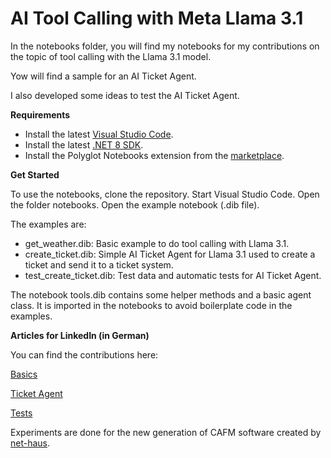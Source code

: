 # AI Tool Calling with Meta Llama 3.1

In the notebooks folder, you will find my notebooks for my contributions on the topic of tool calling with the Llama 3.1 model.

Yow will find a sample for an AI Ticket Agent.

I also developed some ideas to test the AI Ticket Agent.

**Requirements**

* Install the latest [Visual Studio Code](https://code.visualstudio.com/).
* Install the latest [.NET 8 SDK](https://dotnet.microsoft.com/en-us/download).
* Install the Polyglot Notebooks extension from the [marketplace](https://marketplace.visualstudio.com/items?itemName=ms-dotnettools.dotnet-interactive-vscode).

**Get Started**

To use the notebooks, clone the repository. Start Visual Studio Code. Open the folder notebooks.
Open the example notebook (.dib file).

The examples are:

* get_weather.dib: Basic example to do tool calling with Llama 3.1.
* create_ticket.dib: Simple AI Ticket Agent for Llama 3.1 used to create a ticket and send it to a ticket system.
* test_create_ticket.dib: Test data and automatic tests for AI Ticket Agent.

The notebook tools.dib contains some helper methods and a basic agent class. It is imported in the notebooks to avoid boilerplate code in the examples.

**Articles for LinkedIn (in German)**

You can find the contributions here:

[Basics](https://www.linkedin.com/pulse/funktionsaufrufe-mit-dem-llama-31-modell-andreas-wenzel-h2txc/?trackingId=4zky1ob2tbwO%2FiEurGsXhQ%3D%3D)

[Ticket Agent](https://www.linkedin.com/pulse/ki-ticket-agent-mit-meta-llama-31-andreas-wenzel-pxstc/)

[Tests](https://www.linkedin.com/pulse/testen-eines-ki-ticket-agenten-andreas-wenzel-4780c)

Experiments are done for the new generation of CAFM software created by [net-haus](https://net-haus-software.de/).